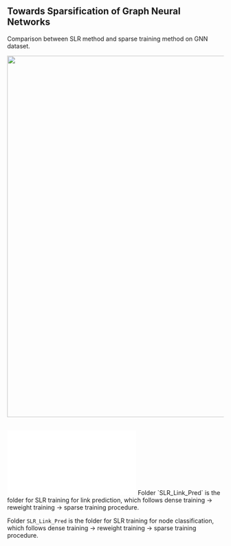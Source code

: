 ## Towards Sparsification of Graph Neural Networks
Comparison between SLR method and sparse training method on GNN dataset. 
<p align="center">
  <img src="imgs/resnet18_TC.png" width="840">
  <br />
  <br />
  </p>
 <embed src="/imgs/sparsity.pdf" type="application/pdf">
Folder `SLR_Link_Pred` is the folder for SLR training for link prediction, which follows dense training -> reweight training -> sparse training procedure. 


Folder `SLR_Link_Pred` is the folder for SLR training for node classification, which follows dense training -> reweight training -> sparse training procedure. 
